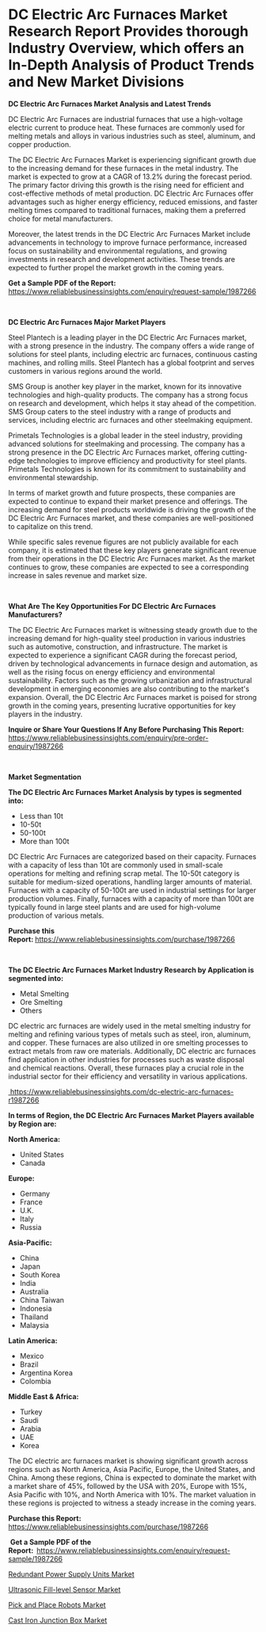 <p><h1>DC Electric Arc Furnaces Market Research Report Provides thorough Industry Overview, which offers an In-Depth Analysis of Product Trends and New Market Divisions</h1></p><p><strong>DC Electric Arc Furnaces Market Analysis and Latest Trends</strong></p>
<p><p>DC Electric Arc Furnaces are industrial furnaces that use a high-voltage electric current to produce heat. These furnaces are commonly used for melting metals and alloys in various industries such as steel, aluminum, and copper production.</p><p>The DC Electric Arc Furnaces Market is experiencing significant growth due to the increasing demand for these furnaces in the metal industry. The market is expected to grow at a CAGR of 13.2% during the forecast period. The primary factor driving this growth is the rising need for efficient and cost-effective methods of metal production. DC Electric Arc Furnaces offer advantages such as higher energy efficiency, reduced emissions, and faster melting times compared to traditional furnaces, making them a preferred choice for metal manufacturers.</p><p>Moreover, the latest trends in the DC Electric Arc Furnaces Market include advancements in technology to improve furnace performance, increased focus on sustainability and environmental regulations, and growing investments in research and development activities. These trends are expected to further propel the market growth in the coming years.</p></p>
<p><strong>Get a Sample PDF of the Report:&nbsp;</strong> <a href="https://www.reliablebusinessinsights.com/enquiry/request-sample/1987266">https://www.reliablebusinessinsights.com/enquiry/request-sample/1987266</a></p>
<p>&nbsp;</p>
<p><strong>DC Electric Arc Furnaces Major Market Players</strong></p>
<p><p>Steel Plantech is a leading player in the DC Electric Arc Furnaces market, with a strong presence in the industry. The company offers a wide range of solutions for steel plants, including electric arc furnaces, continuous casting machines, and rolling mills. Steel Plantech has a global footprint and serves customers in various regions around the world.</p><p>SMS Group is another key player in the market, known for its innovative technologies and high-quality products. The company has a strong focus on research and development, which helps it stay ahead of the competition. SMS Group caters to the steel industry with a range of products and services, including electric arc furnaces and other steelmaking equipment.</p><p>Primetals Technologies is a global leader in the steel industry, providing advanced solutions for steelmaking and processing. The company has a strong presence in the DC Electric Arc Furnaces market, offering cutting-edge technologies to improve efficiency and productivity for steel plants. Primetals Technologies is known for its commitment to sustainability and environmental stewardship.</p><p>In terms of market growth and future prospects, these companies are expected to continue to expand their market presence and offerings. The increasing demand for steel products worldwide is driving the growth of the DC Electric Arc Furnaces market, and these companies are well-positioned to capitalize on this trend.</p><p>While specific sales revenue figures are not publicly available for each company, it is estimated that these key players generate significant revenue from their operations in the DC Electric Arc Furnaces market. As the market continues to grow, these companies are expected to see a corresponding increase in sales revenue and market size.</p></p>
<p>&nbsp;</p>
<p><strong>What Are The Key Opportunities For DC Electric Arc Furnaces Manufacturers?</strong></p>
<p><p>The DC Electric Arc Furnaces market is witnessing steady growth due to the increasing demand for high-quality steel production in various industries such as automotive, construction, and infrastructure. The market is expected to experience a significant CAGR during the forecast period, driven by technological advancements in furnace design and automation, as well as the rising focus on energy efficiency and environmental sustainability. Factors such as the growing urbanization and infrastructural development in emerging economies are also contributing to the market's expansion. Overall, the DC Electric Arc Furnaces market is poised for strong growth in the coming years, presenting lucrative opportunities for key players in the industry.</p></p>
<p><strong>Inquire or Share Your Questions If Any Before Purchasing This Report:</strong> <a href="https://www.reliablebusinessinsights.com/enquiry/pre-order-enquiry/1987266">https://www.reliablebusinessinsights.com/enquiry/pre-order-enquiry/1987266</a></p>
<p>&nbsp;</p>
<p><strong>Market Segmentation</strong></p>
<p><strong>The DC Electric Arc Furnaces Market Analysis by types is segmented into:</strong></p>
<p><ul><li>Less than 10t</li><li>10-50t</li><li>50-100t</li><li>More than 100t</li></ul></p>
<p><p>DC Electric Arc Furnaces are categorized based on their capacity. Furnaces with a capacity of less than 10t are commonly used in small-scale operations for melting and refining scrap metal. The 10-50t category is suitable for medium-sized operations, handling larger amounts of material. Furnaces with a capacity of 50-100t are used in industrial settings for larger production volumes. Finally, furnaces with a capacity of more than 100t are typically found in large steel plants and are used for high-volume production of various metals.</p></p>
<p><strong>Purchase this Report:&nbsp;</strong><a href="https://www.reliablebusinessinsights.com/purchase/1987266">https://www.reliablebusinessinsights.com/purchase/1987266</a></p>
<p>&nbsp;</p>
<p><strong>The DC Electric Arc Furnaces Market Industry Research by Application is segmented into:</strong></p>
<p><ul><li>Metal Smelting</li><li>Ore Smelting</li><li>Others</li></ul></p>
<p><p>DC electric arc furnaces are widely used in the metal smelting industry for melting and refining various types of metals such as steel, iron, aluminum, and copper. These furnaces are also utilized in ore smelting processes to extract metals from raw ore materials. Additionally, DC electric arc furnaces find application in other industries for processes such as waste disposal and chemical reactions. Overall, these furnaces play a crucial role in the industrial sector for their efficiency and versatility in various applications.</p></p>
<p><a href="https://www.reliablebusinessinsights.com/dc-electric-arc-furnaces-r1987266">&nbsp;https://www.reliablebusinessinsights.com/dc-electric-arc-furnaces-r1987266</a></p>
<p><strong>In terms of Region, the DC Electric Arc Furnaces Market Players available by Region are:</strong></p>
<p>
    <p> <strong> North America: </strong>
        <ul>
            <li>United States</li>
            <li>Canada</li>
        </ul>
        </p> 
    <p> <strong> Europe: </strong>
        <ul>
            <li>Germany</li>
            <li>France</li>
            <li>U.K.</li>
            <li>Italy</li>
            <li>Russia</li>
        </ul>
        </p> 
    <p> <strong> Asia-Pacific: </strong>
        <ul>
            <li>China</li>
            <li>Japan</li>
            <li>South Korea</li>
            <li>India</li>
            <li>Australia</li>
            <li>China Taiwan</li>
            <li>Indonesia</li>
            <li>Thailand</li>
            <li>Malaysia</li>
        </ul>
        </p> 
    <p> <strong> Latin America: </strong>
        <ul>
            <li>Mexico</li>
            <li>Brazil</li>
            <li>Argentina Korea</li>
            <li>Colombia</li>
        </ul>
        </p> 
    <p> <strong> Middle East & Africa: </strong>
        <ul>
            <li>Turkey</li>
            <li>Saudi</li>
            <li>Arabia</li>
            <li>UAE</li>
            <li>Korea</li>
        </ul>
    </p>
    </p>
<p><p>The DC electric arc furnaces market is showing significant growth across regions such as North America, Asia Pacific, Europe, the United States, and China. Among these regions, China is expected to dominate the market with a market share of 45%, followed by the USA with 20%, Europe with 15%, Asia Pacific with 10%, and North America with 10%. The market valuation in these regions is projected to witness a steady increase in the coming years.</p></p>
<p><strong>Purchase this Report: </strong><a href="https://www.reliablebusinessinsights.com/purchase/1987266">https://www.reliablebusinessinsights.com/purchase/1987266</a></p>
<p>&nbsp;<strong>Get a Sample PDF of the Report:&nbsp;&nbsp;</strong><a href="https://www.reliablebusinessinsights.com/enquiry/request-sample/1987266">https://www.reliablebusinessinsights.com/enquiry/request-sample/1987266</a></p>
<p><strong></strong></p>
<p><p><a href="https://www.linkedin.com/pulse/redundant-power-supply-units-market-research-report-includes-mmaif">Redundant Power Supply Units Market</a></p><p><a href="https://www.linkedin.com/pulse/ultrasonic-fill-level-sensor-market-overview-global-trends-eolxf">Ultrasonic Fill-level Sensor Market</a></p><p><a href="https://github.com/alexxisgm/Market-Research-Report-List-1/blob/main/pick-and-place-robots-market.md">Pick and Place Robots Market</a></p><p><a href="https://github.com/sifatuddin25/Market-Research-Report-List-1/blob/main/cast-iron-junction-box-market.md">Cast Iron Junction Box Market</a></p></p>